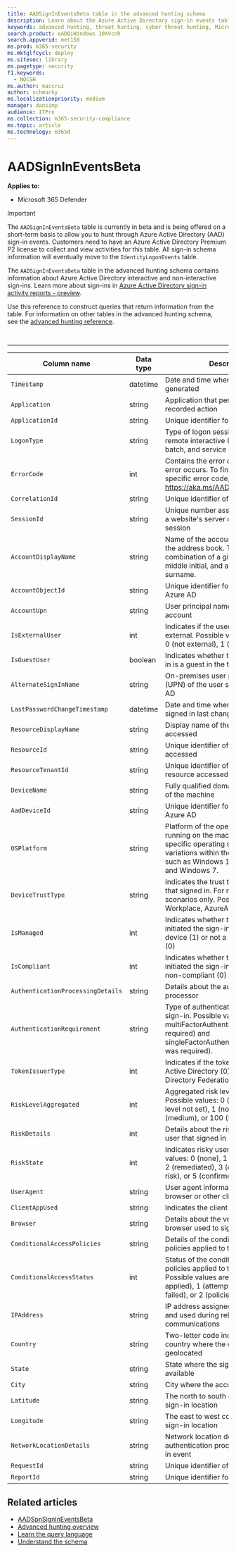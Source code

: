 ```yaml
---
title: AADSignInEventsBeta table in the advanced hunting schema
description: Learn about the Azure Active Directory sign-in events table of the advanced hunting schema
keywords: advanced hunting, threat hunting, cyber threat hunting, Microsoft 365 Defender, microsoft 365, m365, search, query, telemetry, schema reference, kusto, table, column, data type, description, file, IP address, device, machine, user, account, identity, AAD
search.product: eADQiWindows 10XVcnh
search.appverid: met150
ms.prod: m365-security
ms.mktglfcycl: deploy
ms.sitesec: library
ms.pagetype: security
f1.keywords: 
  - NOCSH
ms.author: maccruz
author: schmurky
ms.localizationpriority: medium
manager: dansimp
audience: ITPro
ms.collection: m365-security-compliance
ms.topic: article
ms.technology: m365d
---
```

# AADSignInEventsBeta

**Applies to:**

- Microsoft 365 Defender

> [!IMPORTANT]
> The `AADSignInEventsBeta` table is currently in beta and is being offered on a short-term basis to allow you to hunt through Azure Active Directory (AAD) sign-in events. Customers need to have an Azure Active Directory Premium P2 license to collect and view activities for this table. All sign-in schema information will eventually move to the `IdentityLogonEvents` table.

The `AADSignInEventsBeta` table in the advanced hunting schema contains information about Azure Active Directory interactive and non-interactive sign-ins. Learn more about sign-ins in [Azure Active Directory sign-in activity reports - preview](/azure/active-directory/reports-monitoring/concept-all-sign-ins). 

Use this reference to construct queries that return information from the table. For information on other tables in the advanced hunting schema, see the [advanced hunting reference](/windows/security/threat-protection/microsoft-defender-atp/advanced-hunting-reference).

<br>

****

|Column name|Data type|Description|
|---|---|---|
|`Timestamp`|datetime|Date and time when the record was generated|
|`Application`|string|Application that performed the recorded action|
|`ApplicationId`|string|Unique identifier for the application|
|`LogonType`|string|Type of logon session, interactive, remote interactive (RDP), network, batch, and service|
|`ErrorCode`|int|Contains the error code if a sign-in error occurs. To find a description of a specific error code, visit <https://aka.ms/AADsigninsErrorCodes>.|
|`CorrelationId`|string|Unique identifier of the sign-in event|
|`SessionId`|string|Unique number assigned to a user by a website's server during the visit or session|
|`AccountDisplayName`|string|Name of the account user displayed in the address book. Typically a combination of a given or first name, a middle initial, and a last name or surname.|
|`AccountObjectId`|string|Unique identifier for the account in Azure AD|
|`AccountUpn`|string|User principal name (UPN) of the account|
|`IsExternalUser`|int|Indicates if the user that signed in is external. Possible values: -1 (not set), 0 (not external), 1 (external).|
|`IsGuestUser`|boolean|Indicates whether the user that signed in is a guest in the tenant|
|`AlternateSignInName`|string|On-premises user principal name (UPN) of the user signing in to Azure AD|
|`LastPasswordChangeTimestamp`|datetime|Date and time when the user that signed in last changed their password|
|`ResourceDisplayName`|string|Display name of the resource accessed|
|`ResourceId`|string|Unique identifier of the resource accessed|
|`ResourceTenantId`|string|Unique identifier of the tenant of the resource accessed|
|`DeviceName`|string|Fully qualified domain name (FQDN) of the machine|
|`AadDeviceId`|string|Unique identifier for the device in Azure AD|
|`OSPlatform`|string|Platform of the operating system running on the machine. Indicates specific operating systems, including variations within the same family, such as Windows 11, Windows 10, and Windows 7.|
|`DeviceTrustType`|string|Indicates the trust type of the device that signed in. For managed device scenarios only. Possible values are Workplace, AzureAd, and ServerAd.|
|`IsManaged`|int|Indicates whether the device that initiated the sign-in is a managed device (1) or not a managed device (0)|
|`IsCompliant`|int|Indicates whether the device that initiated the sign-in is compliant (1) or non-compliant (0)|
|`AuthenticationProcessingDetails`|string|Details about the authentication processor|
|`AuthenticationRequirement`|string|Type of authentication required for the sign-in. Possible values: multiFactorAuthentication (MFA was required) and singleFactorAuthentication (no MFA was required).|
|`TokenIssuerType`|int|Indicates if the token issuer is Azure Active Directory (0) or Active Directory Federation Services (1)|
|`RiskLevelAggregated`|int|Aggregated risk level during sign-in. Possible values: 0 (aggregated risk level not set), 1 (none), 10 (low), 50 (medium), or 100 (high).|
|`RiskDetails`|int|Details about the risky state of the user that signed in|
|`RiskState`|int|Indicates risky user state. Possible values: 0 (none), 1 (confirmed safe), 2 (remediated), 3 (dismissed), 4 (at risk), or 5 (confirmed compromised).|
|`UserAgent`|string|User agent information from the web browser or other client application|
|`ClientAppUsed`|string|Indicates the client app used|
|`Browser`|string|Details about the version of the browser used to sign in|
|`ConditionalAccessPolicies`|string|Details of the conditional access policies applied to the sign-in event|
|`ConditionalAccessStatus`|int|Status of the conditional access policies applied to the sign-in. Possible values are 0 (policies applied), 1 (attempt to apply policies failed), or 2 (policies not applied).|
|`IPAddress`|string|IP address assigned to the endpoint and used during related network communications|
|`Country`|string|Two-letter code indicating the country where the client IP address is geolocated|
|`State`|string|State where the sign-in occurred, if available|
|`City`|string|City where the account user is located|
|`Latitude`|string|The north to south coordinates of the sign-in location|
|`Longitude`|string|The east to west coordinates of the sign-in location|
|`NetworkLocationDetails`|string|Network location details of the authentication processor of the sign-in event|
|`RequestId`|string|Unique identifier of the request|
|`ReportId`|string|Unique identifier for the event|

## Related articles

- [AADSpnSignInEventsBeta](./advanced-hunting-aadspnsignineventsbeta-table.md)
- [Advanced hunting overview](/windows/security/threat-protection/microsoft-defender-atp/advanced-hunting-overview)
- [Learn the query language](/windows/security/threat-protection/microsoft-defender-atp/advanced-hunting-query-language)
- [Understand the schema](/windows/security/threat-protection/microsoft-defender-atp/advanced-hunting-schema-reference)
